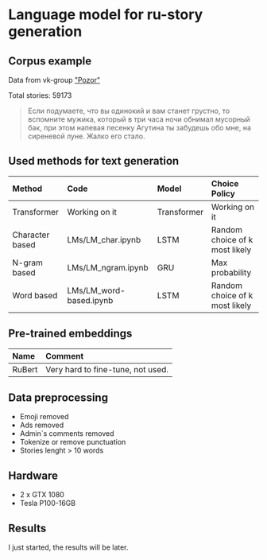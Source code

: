 # Language model for ru-story generation
## Corpus example 
Data from vk-group ["Pozor"](https://vk.com/styd.pozor) 

Total stories: 59173
>Если подумаете, что вы одинокий и вам станет грустно, то вспомните мужика, который в три часа ночи обнимал мусорный бак, при этом напевая песенку Агутина ты забудешь обо мне, на сиреневой луне. Жалко его стало.

## Used methods for text generation 
| Method | Code | Model | Choice Policy
|:----|:----|:----|:----|
| Transformer  | Working on it | Transformer | Working on it
| Character based  | LMs/LM_char.ipynb | LSTM | Random choice of k most likely
| N-gram based | LMs/LM_ngram.ipynb | GRU | Max probability
| Word based | LMs/LM_word-based.ipynb | LSTM |  Random choice of k most likely



## Pre-trained embeddings
| Name | Comment | 
|:----|:----|
| RuBert | Very hard to fine-tune, not used.| 

## Data preprocessing

- Emoji removed
- Ads removed
- Admin`s comments removed
- Tokenize or remove punctuation
- Stories lenght > 10 words

## Hardware
- 2 x GTX 1080
- Tesla P100-16GB


## Results 
I just started, the results will be later.